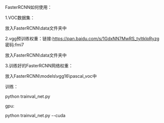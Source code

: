 FasterRCNN如何使用：

1.VOC数据集：

放入FasterRCNN\data文件夹中

2.vgg预训练权重：链接:https://pan.baidu.com/s/1GdxNN7MwRS_tyItklpRyzg  密码:fmi7

放入FasterRCNN\data文件夹中

3.训练好的FasterRCNN网络权重：

放入FasterRCNN\models\vgg16\pascal_voc中

训练：

python trainval_net.py

gpu:

python trainval_net.py --cuda
